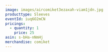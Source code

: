 ```yaml
---
image: images/aircomiket3ezaxah-viam1jdn.jpg
producttype: Sleeves
eventId: iuq6O2mCN
pricings:
  - quantity: 1
    price: 25
asin: s-bHa-nNmHj
merchandise: comiket
---
```


